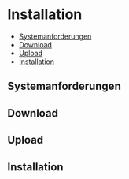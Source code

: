 # Installation

- [Systemanforderungen](#systemanforderungen)
- [Download](#download)
- [Upload](#upload)
- [Installation](#installation)

<a name="systemanforderungen"></a>
## Systemanforderungen

<a name="download"></a>
## Download

<a name="upload"></a>
## Upload

<a name="installation"></a>
## Installation



